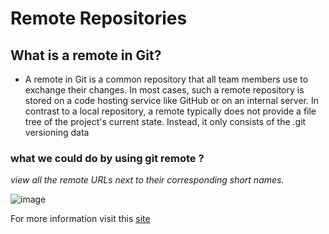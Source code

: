 # Remote Repositories


## What is a remote in Git?
* A remote in Git is a common repository that all team members use to exchange their changes. In most cases, such a remote repository is stored on a code hosting service like GitHub or on an internal server.
In contrast to a local repository, a remote typically does not provide a file tree of the project's current state. Instead, it only consists of the .git versioning data

### what we could do by using git remote ?
*view all the remote URLs next to their corresponding short names.*

![image](https://www.git-tower.com/learn/media/pages/git/ebook/en/command-line/remote-repositories/introduction/-1045933932-1580720127/basic-remote-workflow.png)


For more information visit this [site](https://blog.udemy.com/git-tutorial-a-comprehensive-guide/)
